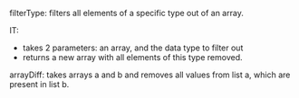 filterType: filters all elements of a specific type out of an array.

IT:
* takes 2 parameters: an array, and the data type to filter out
* returns a new array with all elements of this type removed.


arrayDiff: takes arrays a and b and removes all values from list a, which are present in list b.

